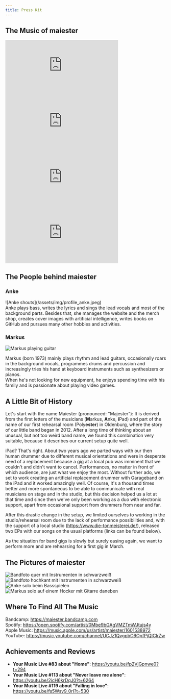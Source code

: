 ```yaml
---
title: Press Kit
---
```


## The Music of maiester

<iframe allow="autoplay *; encrypted-media *; fullscreen *; clipboard-write" frameborder="0" height="175" style="width:70%;max-width:660px;overflow:hidden;background:transparent;" sandbox="allow-forms allow-popups allow-same-origin allow-scripts allow-storage-access-by-user-activation allow-top-navigation-by-user-activation" src="https://embed.music.apple.com/us/album/home/1601548142?i=1601548446"></iframe>

<iframe allow="autoplay *; encrypted-media *; fullscreen *; clipboard-write" frameborder="0" height="175" style="width:70%;max-width:660px;overflow:hidden;background:transparent;" sandbox="allow-forms allow-popups allow-same-origin allow-scripts allow-storage-access-by-user-activation allow-top-navigation-by-user-activation" src="https://embed.music.apple.com/us/album/never-leave-me-alone-feat-nils-unger/1639093891?i=1639093894"></iframe>

<iframe allow="autoplay *; encrypted-media *; fullscreen *; clipboard-write" frameborder="0" height="175" style="width:70%;max-width:660px;overflow:hidden;background:transparent;" sandbox="allow-forms allow-popups allow-same-origin allow-scripts allow-storage-access-by-user-activation allow-top-navigation-by-user-activation" src="https://embed.music.apple.com/us/album/keep-away-feat-norbert-peillon/1601548142?i=1601548447"></iframe> 

<iframe allow="autoplay *; encrypted-media *; fullscreen *; clipboard-write" frameborder="0" height="175" style="width:70%;max-width:660px;overflow:hidden;background:transparent;" sandbox="allow-forms allow-popups allow-same-origin allow-scripts allow-storage-access-by-user-activation allow-top-navigation-by-user-activation" src="https://embed.music.apple.com/us/album/fallin-in-love/1639093891?i=1639093892"></iframe>

## The People behind maiester

### Anke
<div class="container">
  <div class="row">
    <div class="col-md-6">
      ![Anke shouts](/assets/img/profile_anke.jpeg)
    </div>
    <div class="col-md-6">
      Anke plays bass, writes the lyrics and sings the lead vocals and most of the background parts.  
Besides that, she manages the website and the merch shop, creates cover images with artificial intelligence, writes books on GitHub and pursues many other hobbies and activities.
    </div>
  </div>
</div>


### Markus
![Markus playing guitar](assets/img/profile_markus.jpeg)

Markus (born 1973) mainly plays rhythm and lead guitars, occasionally roars in the background vocals, programmes drums and percussion and increasingly tries his hand at keyboard instruments such as synthesizers or pianos.  
When he's not looking for new equipment, he enjoys spending time with his family and is passionate about playing video games.
## A Little Bit of History

Let's start with the name Maiester (pronounced: "Majester"): It is derived from the first letters of the musicians (**M**arkus, **A**nke, **i**Pad) and part of the name of our first rehearsal room (Poly**ester**) in Oldenburg, where the story of our little band began in 2012. After a long time of thinking about an unusual, but not too weird band name, we found this combination very suitable, because it describes our current setup quite well.

iPad? That's right. About two years ago we parted ways with our then human drummer due to different musical orientations and were in desperate need of a replacement because a gig at a local pub was imminent that we couldn't and didn't want to cancel. Performances, no matter in front of which audience, are just what we enjoy the most. Without further ado, we set to work creating an artificial replacement drummer with Garageband on the iPad and it worked amazingly well. Of course, it's a thousand times better and more spontaneous to be able to communicate with real musicians on stage and in the studio, but this decision helped us a lot at that time and since then we've only been working as a duo with electronic support, apart from occasional support from drummers from near and far.

After this drastic change in the setup, we limited ourselves to working in the studio/rehearsal room due to the lack of performance possibilities and, with the support of a local studio (<https://www.die-tonmeisterei.de/>), released two EPs with our songs on the usual platforms (links can be found below).

As the situation for band gigs is slowly but surely easing again, we want to perform more and are rehearsing for a first gig in March.

## The Pictures of maiester
![Bandfoto quer mit Instrumenten in schwarzweiß](assets/img/bandfoto_landscape_bw.jpeg)
![Bandfoto hochkant mit Instrumenten in schwarzweiß](assets/img/bandfoto_portrait_bw.jpeg)
![Anke solo beim Bassspielen](assets/img/solo_anke_landscape_c.jpeg)
![Markus solo auf einem Hocker mit Gitarre daneben](assets/img/solo_markus_portrait_c.jpeg)
## Where To Find All The Music

Bandcamp: <https://maiester.bandcamp.com>  
Spotify: <https://open.spotify.com/artist/0Mbe9bGAgVMZTmWJtujs4y>  
Apple Music: <https://music.apple.com/us/artist/maiester/1601538972>   
YouTube: <https://music.youtube.com/channel/UCJz1QvgpbC6OpfPjQICIrZw>  

## Achievements and Reviews

* **Your Music Live #83 about "Home"**: <https://youtu.be/fp2VjGpnwe0?t=294>
* **Your Music Live #113 about "Never leave me alone"**: <https://youtu.be/2icH6krDqJ0?t=6264>
* **Your Music Live #119 about "Falling in love"**: <https://youtu.be/fs5Wsv9_0rI?t=530>
